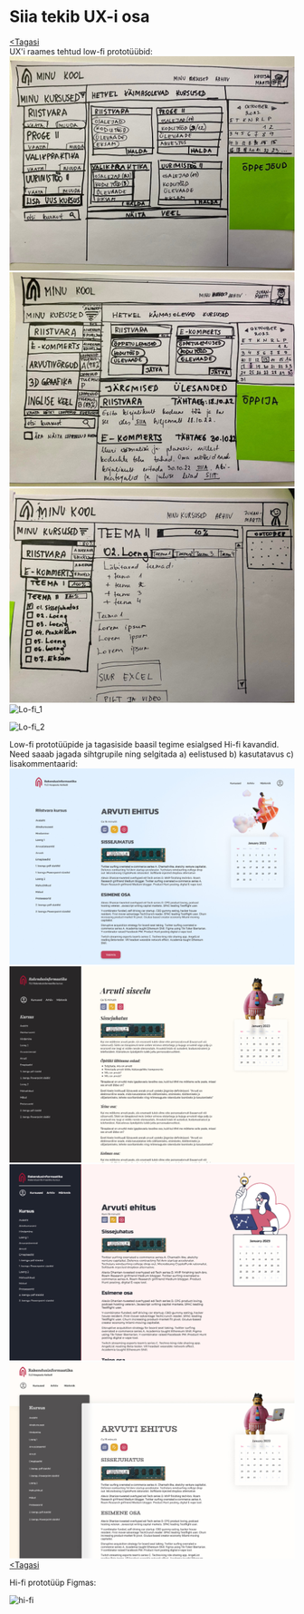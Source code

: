 # Siia tekib UX-i osa

[<Tagasi](../../README.md)  
UX'i raames tehtud low-fi prototüübid:  
![ux low](images/ux_1.jpg)  
![ux low](images/ux_2.jpg)  
![ux low](images/ux_3.jpg)
![Lo-fi_1](https://user-images.githubusercontent.com/79322409/197582209-b68d7886-448a-46ac-8e03-6543ba9b21ed.jpg)

![Lo-fi_2](https://user-images.githubusercontent.com/79322409/197582231-077d0b72-5393-4d4d-83cb-c0454b6f32ee.jpg)

Low-fi prototüüpide ja tagasiside baasil tegime esialgsed Hi-fi kavandid. Need saaab jagada sihtgrupile ning selgitada a) eelistused b) kasutatavus c) lisakommentaarid:  
![hi-fi](images/hi-fi-1.jpg)
![hi-fi](images/hi-fi-2.jpg)
![hi-fi](images/hi-fi-3.jpg)
![hi-fi](images/hi-fi-4.jpg)
[<Tagasi](../../README.md)

Hi-fi prototüüp Figmas:

![hi-fi](https://www.figma.com/file/xW1dnmDtbxcboAQoRy8KgP/Valikpraktika?node-id=0%3A1)
